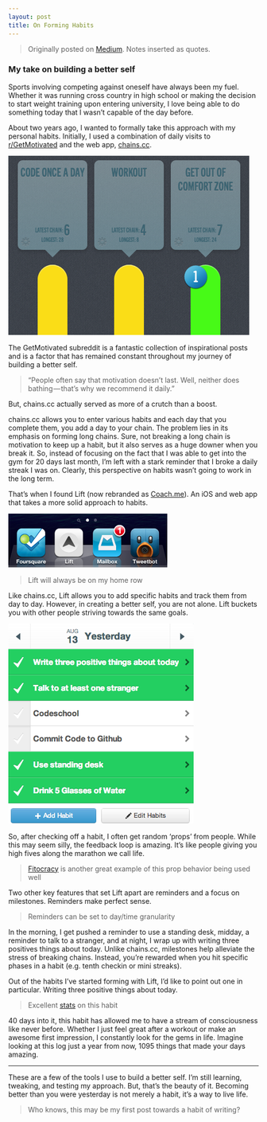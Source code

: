 ```yaml
---
layout: post
title: On Forming Habits
---
```


  > Originally posted on [Medium](https://medium.com/experiences-of-a-student-hacker/on-forming-habits-e9a2a705edf0). Notes inserted as quotes.

### My take on building a better self

Sports involving competing against oneself have always been my fuel. Whether it was running cross country in high school or making the decision to start weight training upon entering university, I love being able to do something today that I wasn’t capable of the day before.

About two years ago, I wanted to formally take this approach with my personal habits. Initially, I used a combination of daily visits to [r/GetMotivated](http://www.reddit.com/r/GetMotivated) and the web app, [chains.cc](https://chains.cc).

![](/public/images/chainscc.png)

The GetMotivated subreddit is a fantastic collection of inspirational posts and is a factor that has remained constant throughout my journey of building a better self.

> “People often say that motivation doesn’t last. Well, neither does bathing — that’s why we recommend it daily.”

But, chains.cc actually served as more of a crutch than a boost.

chains.cc allows you to enter various habits and each day that you complete them, you add a day to your chain. The problem lies in its emphasis on forming long chains. Sure, not breaking a long chain is motivation to keep up a habit, but it also serves as a huge downer when you break it. So, instead of focusing on the fact that I was able to get into the gym for 20 days last month, I’m left with a stark reminder that I broke a daily streak I was on. Clearly, this perspective on habits wasn’t going to work in the long term.

That’s when I found Lift (now rebranded as [Coach.me](https://coach.me)). An iOS and web app that takes a more solid approach to habits.

![](/public/images/lift.png)

> Lift will always be on my home row

Like chains.cc, Lift allows you to add specific habits and track them from day to day. However, in creating a better self, you are not alone. Lift buckets you with other people striving towards the same goals.

![](/public/images/lift-habits.png)

So, after checking off a habit, I often get random ‘props’ from people. While this may seem silly, the feedback loop is amazing. It’s like people giving you high fives along the marathon we call life.

> [Fitocracy](https://www.fitocracy.com) is another great example of this prop behavior being used well

Two other key features that set Lift apart are reminders and a focus on milestones. Reminders make perfect sense.

> Reminders can be set to day/time granularity

In the morning, I get pushed a reminder to use a standing desk, midday, a reminder to talk to a stranger, and at night, I wrap up with writing three positives things about today. Unlike chains.cc, milestones help alleviate the stress of breaking chains. Instead, you’re rewarded when you hit specific phases in a habit (e.g. tenth checkin or mini streaks).

Out of the habits I’ve started forming with Lift, I’d like to point out one in particular. Writing three positive things about today.

> Excellent [stats](http://blog.lift.do/post/54035976743/habit-of-the-day-write-three-positive-things-about) on this habit

40 days into it, this habit has allowed me to have a stream of consciousness like never before. Whether I just feel great after a workout or make an awesome first impression, I constantly look for the gems in life. Imagine looking at this log just a year from now, 1095 things that made your days amazing.

---

These are a few of the tools I use to build a better self. I’m still learning, tweaking, and testing my approach. But, that’s the beauty of it. Becoming better than you were yesterday is not merely a habit, it’s a way to live life.

> Who knows, this may be my first post towards a habit of writing?
